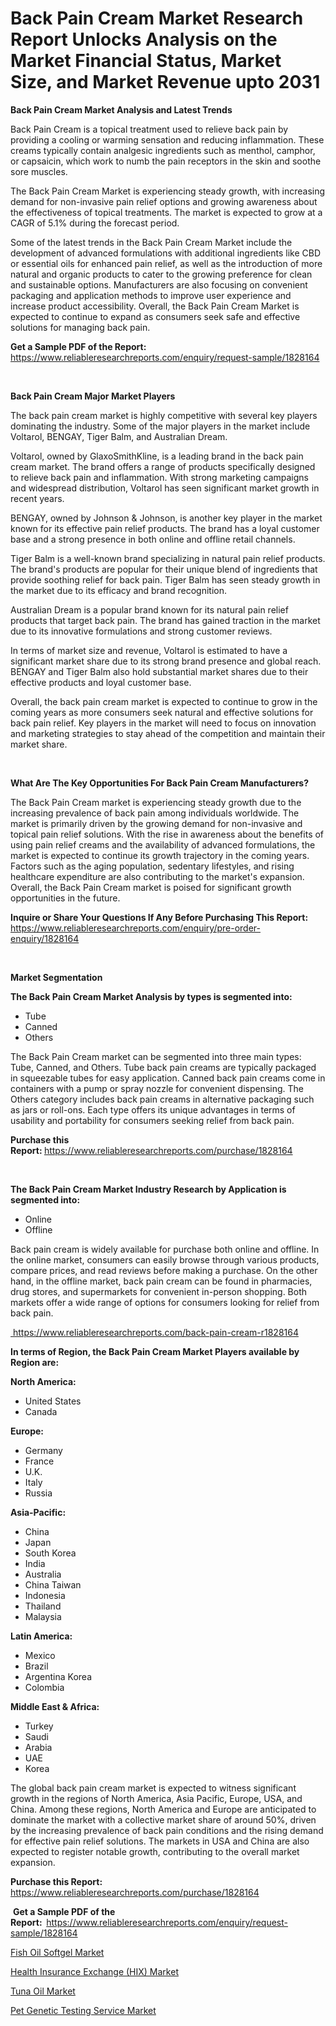 <p><h1>Back Pain Cream Market Research Report Unlocks Analysis on the Market Financial Status, Market Size, and Market Revenue upto 2031</h1></p><p><strong>Back Pain Cream Market Analysis and Latest Trends</strong></p>
<p><p>Back Pain Cream is a topical treatment used to relieve back pain by providing a cooling or warming sensation and reducing inflammation. These creams typically contain analgesic ingredients such as menthol, camphor, or capsaicin, which work to numb the pain receptors in the skin and soothe sore muscles.</p><p>The Back Pain Cream Market is experiencing steady growth, with increasing demand for non-invasive pain relief options and growing awareness about the effectiveness of topical treatments. The market is expected to grow at a CAGR of 5.1% during the forecast period.</p><p>Some of the latest trends in the Back Pain Cream Market include the development of advanced formulations with additional ingredients like CBD or essential oils for enhanced pain relief, as well as the introduction of more natural and organic products to cater to the growing preference for clean and sustainable options. Manufacturers are also focusing on convenient packaging and application methods to improve user experience and increase product accessibility. Overall, the Back Pain Cream Market is expected to continue to expand as consumers seek safe and effective solutions for managing back pain.</p></p>
<p><strong>Get a Sample PDF of the Report:&nbsp;</strong> <a href="https://www.reliableresearchreports.com/enquiry/request-sample/1828164">https://www.reliableresearchreports.com/enquiry/request-sample/1828164</a></p>
<p>&nbsp;</p>
<p><strong>Back Pain Cream Major Market Players</strong></p>
<p><p>The back pain cream market is highly competitive with several key players dominating the industry. Some of the major players in the market include Voltarol, BENGAY, Tiger Balm, and Australian Dream.</p><p>Voltarol, owned by GlaxoSmithKline, is a leading brand in the back pain cream market. The brand offers a range of products specifically designed to relieve back pain and inflammation. With strong marketing campaigns and widespread distribution, Voltarol has seen significant market growth in recent years.</p><p>BENGAY, owned by Johnson & Johnson, is another key player in the market known for its effective pain relief products. The brand has a loyal customer base and a strong presence in both online and offline retail channels.</p><p>Tiger Balm is a well-known brand specializing in natural pain relief products. The brand's products are popular for their unique blend of ingredients that provide soothing relief for back pain. Tiger Balm has seen steady growth in the market due to its efficacy and brand recognition.</p><p>Australian Dream is a popular brand known for its natural pain relief products that target back pain. The brand has gained traction in the market due to its innovative formulations and strong customer reviews.</p><p>In terms of market size and revenue, Voltarol is estimated to have a significant market share due to its strong brand presence and global reach. BENGAY and Tiger Balm also hold substantial market shares due to their effective products and loyal customer base.</p><p>Overall, the back pain cream market is expected to continue to grow in the coming years as more consumers seek natural and effective solutions for back pain relief. Key players in the market will need to focus on innovation and marketing strategies to stay ahead of the competition and maintain their market share.</p></p>
<p>&nbsp;</p>
<p><strong>What Are The Key Opportunities For Back Pain Cream Manufacturers?</strong></p>
<p><p>The Back Pain Cream market is experiencing steady growth due to the increasing prevalence of back pain among individuals worldwide. The market is primarily driven by the growing demand for non-invasive and topical pain relief solutions. With the rise in awareness about the benefits of using pain relief creams and the availability of advanced formulations, the market is expected to continue its growth trajectory in the coming years. Factors such as the aging population, sedentary lifestyles, and rising healthcare expenditure are also contributing to the market's expansion. Overall, the Back Pain Cream market is poised for significant growth opportunities in the future.</p></p>
<p><strong>Inquire or Share Your Questions If Any Before Purchasing This Report:</strong> <a href="https://www.reliableresearchreports.com/enquiry/pre-order-enquiry/1828164">https://www.reliableresearchreports.com/enquiry/pre-order-enquiry/1828164</a></p>
<p>&nbsp;</p>
<p><strong>Market Segmentation</strong></p>
<p><strong>The Back Pain Cream Market Analysis by types is segmented into:</strong></p>
<p><ul><li>Tube</li><li>Canned</li><li>Others</li></ul></p>
<p><p>The Back Pain Cream market can be segmented into three main types: Tube, Canned, and Others. Tube back pain creams are typically packaged in squeezable tubes for easy application. Canned back pain creams come in containers with a pump or spray nozzle for convenient dispensing. The Others category includes back pain creams in alternative packaging such as jars or roll-ons. Each type offers its unique advantages in terms of usability and portability for consumers seeking relief from back pain.</p></p>
<p><strong>Purchase this Report:&nbsp;</strong><a href="https://www.reliableresearchreports.com/purchase/1828164">https://www.reliableresearchreports.com/purchase/1828164</a></p>
<p>&nbsp;</p>
<p><strong>The Back Pain Cream Market Industry Research by Application is segmented into:</strong></p>
<p><ul><li>Online</li><li>Offline</li></ul></p>
<p><p>Back pain cream is widely available for purchase both online and offline. In the online market, consumers can easily browse through various products, compare prices, and read reviews before making a purchase. On the other hand, in the offline market, back pain cream can be found in pharmacies, drug stores, and supermarkets for convenient in-person shopping. Both markets offer a wide range of options for consumers looking for relief from back pain.</p></p>
<p><a href="https://www.reliableresearchreports.com/back-pain-cream-r1828164">&nbsp;https://www.reliableresearchreports.com/back-pain-cream-r1828164</a></p>
<p><strong>In terms of Region, the Back Pain Cream Market Players available by Region are:</strong></p>
<p>
    <p> <strong> North America: </strong>
        <ul>
            <li>United States</li>
            <li>Canada</li>
        </ul>
        </p> 
    <p> <strong> Europe: </strong>
        <ul>
            <li>Germany</li>
            <li>France</li>
            <li>U.K.</li>
            <li>Italy</li>
            <li>Russia</li>
        </ul>
        </p> 
    <p> <strong> Asia-Pacific: </strong>
        <ul>
            <li>China</li>
            <li>Japan</li>
            <li>South Korea</li>
            <li>India</li>
            <li>Australia</li>
            <li>China Taiwan</li>
            <li>Indonesia</li>
            <li>Thailand</li>
            <li>Malaysia</li>
        </ul>
        </p> 
    <p> <strong> Latin America: </strong>
        <ul>
            <li>Mexico</li>
            <li>Brazil</li>
            <li>Argentina Korea</li>
            <li>Colombia</li>
        </ul>
        </p> 
    <p> <strong> Middle East & Africa: </strong>
        <ul>
            <li>Turkey</li>
            <li>Saudi</li>
            <li>Arabia</li>
            <li>UAE</li>
            <li>Korea</li>
        </ul>
    </p>
    </p>
<p><p>The global back pain cream market is expected to witness significant growth in the regions of North America, Asia Pacific, Europe, USA, and China. Among these regions, North America and Europe are anticipated to dominate the market with a collective market share of around 50%, driven by the increasing prevalence of back pain conditions and the rising demand for effective pain relief solutions. The markets in USA and China are also expected to register notable growth, contributing to the overall market expansion.</p></p>
<p><strong>Purchase this Report: </strong><a href="https://www.reliableresearchreports.com/purchase/1828164">https://www.reliableresearchreports.com/purchase/1828164</a></p>
<p>&nbsp;<strong>Get a Sample PDF of the Report:&nbsp;&nbsp;</strong><a href="https://www.reliableresearchreports.com/enquiry/request-sample/1828164">https://www.reliableresearchreports.com/enquiry/request-sample/1828164</a></p>
<p><strong></strong></p>
<p><p><a href="https://github.com/SashaBeier2023/Market-Research-Report-List-1/blob/main/fish-oil-softgel-market.md">Fish Oil Softgel Market</a></p><p><a href="https://medium.com/@liam.mcgrath5645/health-insurance-exchange-hix-market-analysis-and-sze-forecasted-for-period-from-2024-to-2031-6eb10d2767b9">Health Insurance Exchange (HIX) Market</a></p><p><a href="https://github.com/ashman753/Market-Research-Report-List-1/blob/main/tuna-oil-market.md">Tuna Oil Market</a></p><p><a href="https://medium.com/@samantha.welch56767/pet-genetic-testing-service-market-furnishes-information-on-market-share-market-trends-and-market-9a2d11fb20cd">Pet Genetic Testing Service Market</a></p></p>